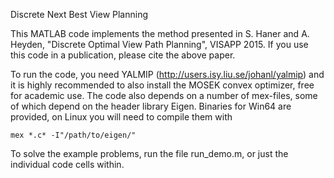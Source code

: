 Discrete Next Best View Planning

This MATLAB code implements the method presented in
  S. Haner and A. Heyden, "Discrete Optimal View Path Planning", VISAPP 2015.
If you use this code in a publication, please cite the above paper.

To run the code, you need YALMIP (http://users.isy.liu.se/johanl/yalmip) and it is highly recommended
to also install the MOSEK convex optimizer, free for academic use.
The code also depends on a number of mex-files, some of which depend on the header library Eigen.
Binaries for Win64 are provided, on Linux you will need to compile them with

    mex *.c* -I"/path/to/eigen/"

To solve the example problems, run the file run_demo.m, or just the individual code cells within.

